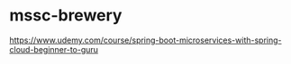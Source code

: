 # mssc-brewery
https://www.udemy.com/course/spring-boot-microservices-with-spring-cloud-beginner-to-guru
